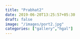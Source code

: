 ```yaml
---
title: "Prabhat2"
date: 2019-06-20T13:25:57+05:30
draft: false
image: "/images/port2.jpg"
categories: ["gallery","hgal"]
---
```


